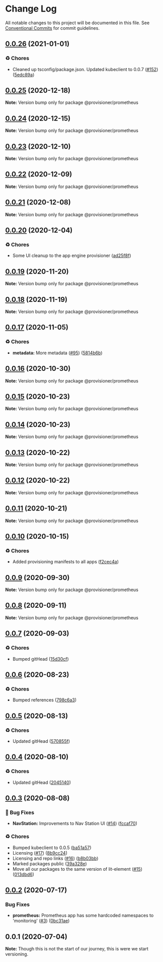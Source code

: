# Change Log

All notable changes to this project will be documented in this file.
See [Conventional Commits](https://conventionalcommits.org) for commit guidelines.

## [0.0.26](https://github.com/c6o/provisioners/compare/v0.0.25...v0.0.26) (2021-01-01)


### ♻️ Chores

* Cleaned up tsconfig/package.json. Updated kubeclient to 0.0.7 ([#152](https://github.com/c6o/provisioners/issues/152)) ([5edc89a](https://github.com/c6o/provisioners/commit/5edc89a41bdd305c9f3650691454e8dfb32d128f))





## [0.0.25](https://github.com/c6o/provisioners/compare/v0.0.24...v0.0.25) (2020-12-18)

**Note:** Version bump only for package @provisioner/prometheus





## [0.0.24](https://github.com/c6o/provisioners/compare/v0.0.23...v0.0.24) (2020-12-15)

**Note:** Version bump only for package @provisioner/prometheus





## [0.0.23](https://github.com/c6o/provisioners/compare/v0.0.22...v0.0.23) (2020-12-10)

**Note:** Version bump only for package @provisioner/prometheus





## [0.0.22](https://github.com/c6o/provisioners/compare/v0.0.21...v0.0.22) (2020-12-09)

**Note:** Version bump only for package @provisioner/prometheus





## [0.0.21](https://github.com/c6o/provisioners/compare/v0.0.20...v0.0.21) (2020-12-08)

**Note:** Version bump only for package @provisioner/prometheus





## [0.0.20](https://github.com/c6o/provisioners/compare/v0.0.19...v0.0.20) (2020-12-04)


### ♻️ Chores

* Some UI cleanup to the app engine provisioner ([ad25f8f](https://github.com/c6o/provisioners/commit/ad25f8f472fe0ccb2f10db33537e2181486d6465))





## [0.0.19](https://github.com/c6o/provisioners/compare/v0.0.18...v0.0.19) (2020-11-20)

**Note:** Version bump only for package @provisioner/prometheus





## [0.0.18](https://github.com/c6o/provisioners/compare/v0.0.17...v0.0.18) (2020-11-19)

**Note:** Version bump only for package @provisioner/prometheus





## [0.0.17](https://github.com/c6o/provisioners/compare/v0.0.16...v0.0.17) (2020-11-05)


### ♻️ Chores

* **metadata:** More metadata ([#95](https://github.com/c6o/provisioners/issues/95)) ([5814b6b](https://github.com/c6o/provisioners/commit/5814b6b32af95c63e64b2ed166ca8138b82dc229))





## [0.0.16](https://github.com/c6o/provisioners/compare/v0.0.15...v0.0.16) (2020-10-30)

**Note:** Version bump only for package @provisioner/prometheus





## [0.0.15](https://github.com/c6o/provisioners/compare/v0.0.14...v0.0.15) (2020-10-23)

**Note:** Version bump only for package @provisioner/prometheus





## [0.0.14](https://github.com/c6o/provisioners/compare/v0.0.13...v0.0.14) (2020-10-23)

**Note:** Version bump only for package @provisioner/prometheus





## [0.0.13](https://github.com/c6o/provisioners/compare/v0.0.12...v0.0.13) (2020-10-22)

**Note:** Version bump only for package @provisioner/prometheus





## [0.0.12](https://github.com/c6o/provisioners/compare/v0.0.11...v0.0.12) (2020-10-22)

**Note:** Version bump only for package @provisioner/prometheus





## [0.0.11](https://github.com/c6o/provisioners/compare/v0.0.10...v0.0.11) (2020-10-21)

**Note:** Version bump only for package @provisioner/prometheus





## [0.0.10](https://github.com/c6o/provisioners/compare/v0.0.9...v0.0.10) (2020-10-15)


### ♻️ Chores

* Added provisioning manifests to all apps ([f2cec4a](https://github.com/c6o/provisioners/commit/f2cec4a84c984885819cc93b6d781927885d7429))





## [0.0.9](https://github.com/c6o/provisioners/compare/v0.0.8...v0.0.9) (2020-09-30)

**Note:** Version bump only for package @provisioner/prometheus





## [0.0.8](https://github.com/c6o/provisioners/compare/v0.0.7...v0.0.8) (2020-09-11)

**Note:** Version bump only for package @provisioner/prometheus





## [0.0.7](https://github.com/c6o/provisioners/compare/v0.0.6...v0.0.7) (2020-09-03)


### ♻️ Chores

* Bumped gitHead ([15d30cf](https://github.com/c6o/provisioners/commit/15d30cf8f5386a58e2873cf2dd97fdc55f8f7cd2))





## [0.0.6](https://github.com/c6o/provisioners/compare/v0.0.5...v0.0.6) (2020-08-23)


### ♻️ Chores

* Bumped references ([798c6a3](https://github.com/c6o/provisioners/commit/798c6a3f7c826d04f2327a5cfae535f2dd3d04e8))





## [0.0.5](https://github.com/c6o/provisioners/compare/v0.0.4...v0.0.5) (2020-08-13)


### ♻️ Chores

* Updated gitHead ([570855f](https://github.com/c6o/provisioners/commit/570855fb1f45f0e051dedccc2acef7b83375ebac))





## [0.0.4](https://github.com/c6o/provisioners/compare/v0.0.3...v0.0.4) (2020-08-10)


### ♻️ Chores

* Updated gitHead ([2045140](https://github.com/c6o/provisioners/commit/2045140b6ae8bc2e4504ff7756b7a8776c087609))





## [0.0.3](https://github.com/c6o/provisioners/compare/v0.0.2...v0.0.3) (2020-08-08)


### 🐛 Bug Fixes

* **NavStation:** Improvements to Nav Station UI ([#14](https://github.com/c6o/provisioners/issues/14)) ([fccaf70](https://github.com/c6o/provisioners/commit/fccaf7057be6de5235267fe0bbf6dc5be29e583f))


### ♻️ Chores

* Bumped kubeclient to 0.0.5 ([ba51a57](https://github.com/c6o/provisioners/commit/ba51a574b2a123bbe012be0086ec2ecbedcf487c))
* Licensing ([#17](https://github.com/c6o/provisioners/issues/17)) ([8b9cc24](https://github.com/c6o/provisioners/commit/8b9cc24ff42ff875b4234a74dfcfcfedb2acef27))
* Licensing and repo links ([#16](https://github.com/c6o/provisioners/issues/16)) ([b8b03bb](https://github.com/c6o/provisioners/commit/b8b03bbe7f30904b83cc599e61d378beb009eb38))
* Marked packages public ([39a328e](https://github.com/c6o/provisioners/commit/39a328e0225b2b773e173960f54f98052a698368))
* Move all our packages to the same version of lit-element ([#15](https://github.com/c6o/provisioners/issues/15)) ([013dbd6](https://github.com/c6o/provisioners/commit/013dbd6377a1f52f5a3a71885e7935e0c4984a21))





## [0.0.2](https://github.com/traxitt/traxitt/compare/v0.0.1...v0.0.2) (2020-07-17)


### Bug Fixes

* **prometheus:** Prometheus app has some hardcoded namespaces to 'monitoring' ([#3](https://github.com/traxitt/traxitt/issues/3)) ([0bc31ae](https://github.com/traxitt/traxitt/commit/0bc31aed88f801d16fff30522d1abc410af11b51))





## 0.0.1 (2020-07-04)

**Note:** Though this is not the start of our journey, this is were we start versioning.
